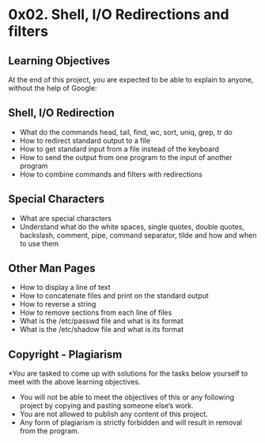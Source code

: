 # 0x02. Shell, I/O Redirections and filters
## Learning Objectives
At the end of this project, you are expected to be able to explain to anyone, without the help of Google:

## Shell, I/O Redirection
* What do the commands head, tail, find, wc, sort, uniq, grep, tr do
* How to redirect standard output to a file
* How to get standard input from a file instead of the keyboard
* How to send the output from one program to the input of another program
* How to combine commands and filters with redirections
## Special Characters
* What are special characters
* Understand what do the white spaces, single quotes, double quotes, backslash, comment, pipe, command separator, tilde and how and when to use them
## Other Man Pages
* How to display a line of text
* How to concatenate files and print on the standard output
* How to reverse a string
* How to remove sections from each line of files
* What is the /etc/passwd file and what is its format
* What is the /etc/shadow file and what is its format
## Copyright - Plagiarism
*You are tasked to come up with solutions for the tasks below yourself to meet with the above learning objectives.
* You will not be able to meet the objectives of this or any following project by copying and pasting someone else’s work.
* You are not allowed to publish any content of this project.
* Any form of plagiarism is strictly forbidden and will result in removal from the program.
